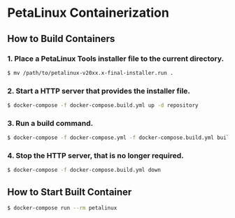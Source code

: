 # PetaLinux Containerization

## How to Build Containers

### 1. Place a PetaLinux Tools installer file to the current directory.
```sh
$ mv /path/to/petalinux-v20xx.x-final-installer.run .
```

### 2. Start a HTTP server that provides the installer file.
```sh
$ docker-compose -f docker-compose.build.yml up -d repository
```

### 3. Run a build command.
```sh
$ docker-compose -f docker-compose.yml -f docker-compose.build.yml build
```

### 4. Stop the HTTP server, that is no longer required.
```sh
$ docker-compose -f docker-compose.build.yml down
```

## How to Start Built Container
```sh
$ docker-compose run --rm petalinux
```

